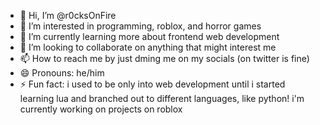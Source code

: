 - 👋 Hi, I’m @r0cksOnFire
- 👀 I’m interested in programming, roblox, and horror games
- 🌱 I’m currently learning more about frontend web development
- 💞️ I’m looking to collaborate on anything that might interest me
- 📫 How to reach me by just dming me on my socials (on twitter is fine)
- 😄 Pronouns: he/him
- ⚡ Fun fact: i used to be only into web development until i started learning lua and branched out to different languages, like python! i'm currently working on projects on roblox

<!---
r0cksOnFire/r0cksOnFire is a ✨ special ✨ repository because its `README.md` (this file) appears on your GitHub profile.
You can click the Preview link to take a look at your changes.
--->
